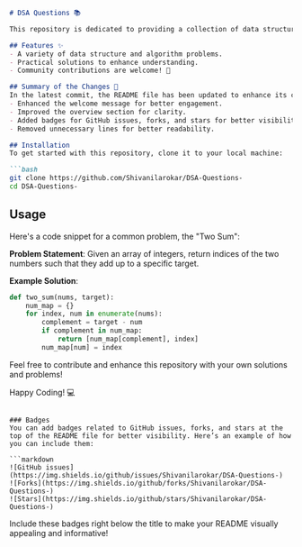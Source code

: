 ```markdown
# DSA Questions 📚

This repository is dedicated to providing a collection of data structures and algorithm problems to enhance your coding skills and problem-solving abilities.

## Features ✨
- A variety of data structure and algorithm problems.
- Practical solutions to enhance understanding.
- Community contributions are welcome! 🤝

## Summary of the Changes 📝
In the latest commit, the README file has been updated to enhance its clarity and engagement. The following changes were made:
- Enhanced the welcome message for better engagement.
- Improved the overview section for clarity.
- Added badges for GitHub issues, forks, and stars for better visibility.
- Removed unnecessary lines for better readability.

## Installation
To get started with this repository, clone it to your local machine:

```bash
git clone https://github.com/Shivanilarokar/DSA-Questions-
cd DSA-Questions-
```

## Usage
Here's a code snippet for a common problem, the "Two Sum":

**Problem Statement**: Given an array of integers, return indices of the two numbers such that they add up to a specific target.

**Example Solution**:

```python
def two_sum(nums, target):
    num_map = {}
    for index, num in enumerate(nums):
        complement = target - num
        if complement in num_map:
            return [num_map[complement], index]
        num_map[num] = index
```

Feel free to contribute and enhance this repository with your own solutions and problems!

Happy Coding! 💻
```

### Badges
You can add badges related to GitHub issues, forks, and stars at the top of the README file for better visibility. Here’s an example of how you can include them:

```markdown
![GitHub issues](https://img.shields.io/github/issues/Shivanilarokar/DSA-Questions-)
![Forks](https://img.shields.io/github/forks/Shivanilarokar/DSA-Questions-)
![Stars](https://img.shields.io/github/stars/Shivanilarokar/DSA-Questions-)
```

Include these badges right below the title to make your README visually appealing and informative!